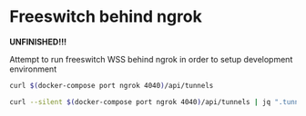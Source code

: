 Freeswitch behind ngrok
=======================

__UNFINISHED!!!__

Attempt to run freeswitch WSS behind ngrok in order to setup development
environment

```bash
curl $(docker-compose port ngrok 4040)/api/tunnels
```

```bash
curl --silent $(docker-compose port ngrok 4040)/api/tunnels | jq ".tunnels | .[].public_url " | grep https
```
